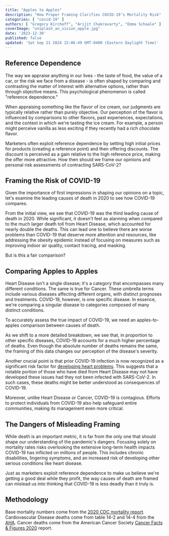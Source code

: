```yaml
---
title: "Apples to Apples"
description: "How Proper Framing Clarifies COVID-19’s Mortality Risk"
categories: [ "covid-19" ]
authors: [ "Gregory Kirchoff", "Arijit Chakravarty", "Emma Schaale" ]
coverImage: "unsplash_an_vision_apple.jpg"
date: '2023-12-30'
published: false
updated: 'Sat Sep 21 2024 15:06:49 GMT-0400 (Eastern Daylight Time)'
---
```

<script> // usables
	import RecipeCard from '$lib/components/usables/RecipeCard/RecipeCard.svelte';
import CauseOfDeathChart from '$lib/components/internal/projects/CauseOfDeath/CauseOfDeathChart.svelte';
</script>

## Reference Dependence

The way we appraise anything in our lives - the taste of food, the value of a car, or the risk we face from a disease - is often shaped by comparing and contrasting the matter of interest with alternative options, rather than through objective means. This psychological phenomenon is called "reference dependence."

When appraising something like the flavor of ice cream, our judgments are typically relative rather than purely objective. Our perception of the flavor is influenced by comparisons to other flavors, past experiences, expectations, and the context in which we're tasting the ice cream. For example, a person might perceive vanilla as less exciting if they recently had a rich chocolate flavor.

Marketers often exploit reference dependence by setting high initial prices for products (creating a reference point) and then offering discounts. The discount is perceived as a gain relative to the high reference price, making the offer more attractive. How then should we frame our opinions and personal risk assessments of contracting SARS-CoV-2?

## Framing the Risk of COVID-19

Given the importance of first impressions in shaping our opinions on a topic, let's examine the leading causes of death in 2020 to see how COVID-19 compares.

<CauseOfDeathChart />

From the initial view, we see that COVID-19 was the third leading cause of death in 2020. While significant, it doesn't feel as alarming when compared to the much larger death toll from Heart Disease, which accounted for nearly double the deaths. This can lead one to believe there are worse problems than COVID-19 that deserve more attention and resources, like addressing the obesity epidemic instead of focusing on measures such as improving indoor air quality, contact tracing, and masking.

But is this a fair comparison?

## Comparing Apples to Apples

Heart Disease isn't a single disease; it's a category that encompasses many different conditions. The same is true for Cancer. These umbrella terms include various diseases affecting different organs, with distinct prognoses and treatments. COVID-19, however, is one specific disease. In essence, we're comparing a singular disease to categories composed of many distinct conditions.

To accurately assess the true impact of COVID-19, we need an apples-to-apples comparison between causes of death.

As we shift to a more detailed breakdown, we see that, in proportion to other specific diseases, COVID-19 accounts for a much higher percentage of deaths. Even though the absolute number of deaths remains the same, the framing of this data changes our perception of the disease's severity.

Another crucial point is that prior COVID-19 infection is now recognized as a significant risk factor for [developing heart problems](https://my.clevelandclinic.org/health/articles/heart-problems-after-covid). This suggests that a notable portion of those who have died from Heart Disease may not have developed these issues had they not been infected with SARS-CoV-2. In such cases, these deaths might be better understood as consequences of COVID-19.

Moreover, unlike Heart Disease or Cancer, COVID-19 is contagious. Efforts to protect individuals from COVID-19 also help safeguard entire communities, making its management even more critical.

## The Dangers of Misleading Framing

While death is an important metric, it is far from the only one that should shape our understanding of the pandemic's dangers. Focusing solely on mortality rates risks overlooking the extensive long-term health impacts COVID-19 has inflicted on millions of people. This includes chronic disabilities, lingering symptoms, and an increased risk of developing other serious conditions like heart disease.

Just as marketers exploit reference dependence to make us believe we're getting a good deal while they profit, the way causes of death are framed can mislead us into thinking that COVID-19 is less deadly than it truly is.

## Methodology

Base mortality numbers come from the [2020 CDC mortality report](https://www.cdc.gov/nchs/data/databriefs/db427-tables.pdf#4). Cardiovascular Disease deaths come from table 14-2 and 14-4 from the [AHA](https://www.ahajournals.org/doi/epub/10.1161/CIR.0000000000001123). Cancer deaths come from the American Cancer Society [Cancer Facts & Figures 2020](https://www.cancer.org/content/dam/cancer-org/research/cancer-facts-and-statistics/annual-cancer-facts-and-figures/2020/cancer-facts-and-figures-2020.pdf) report.